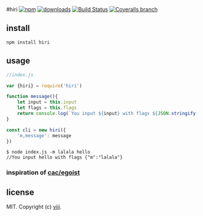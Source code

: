 #hiri [![npm][npm-image]][npm-url] [![downloads][downloads-image]][downloads-url] [![Build Status](https://img.shields.io/circleci/project/ncysatnaf/hiri/master.svg)](https://circleci.com/gh/ncysatnaf/hiri) [![Coveralls branch](https://img.shields.io/coveralls/ncysatnaf/hiri/master.svg)](https://github.com/ncysatnaf/hiri)

[npm-image]: https://img.shields.io/npm/v/hiri.svg
[npm-url]: https://npmjs.org/package/hiri
[downloads-image]: https://img.shields.io/npm/dm/hiri.svg
[downloads-url]: https://npmjs.org/package/hiri

## install

```
npm install hiri
```

## usage  

```js
//index.js

var {hiri} = require('hiri')

function message(){
	let input = this.input
	let flags = this.flags
	return console.log(`You input ${input} with flags ${JSON.stringify(flags)}`)
}

const cli = new hiri({
	'm,message': message
})

```

```
$ node index.js -m lalala hello
//You input hello with flags {"m":"lalala"}
```

### inspiration of [cac/egoist](https://github.com/egoist/cac)

## license

MIT. Copyright (c) [viii](https://github.com/ncysatnaf).
